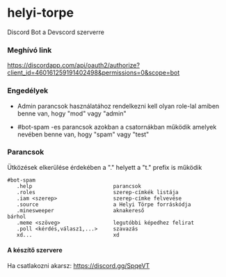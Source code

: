 # helyi-torpe
Discord Bot a Devscord szerverre

### Meghívó link

https://discordapp.com/api/oauth2/authorize?client_id=460161259191402498&permissions=0&scope=bot

### Engedélyek

* Admin parancsok használatához rendelkezni kell olyan role-lal amiben benne van, hogy "mod" vagy "admin"

* \#bot-spam -es parancsok azokban a csatornákban működik amelyek nevében benne van, hogy "spam" vagy "test"


### Parancsok
Ütközések elkerülése érdekében a "." helyett a "t." prefix is működik

```
#bot-spam
   .help                          parancsok
   .roles                         szerep-címkék listája
   .iam <szerep>                  szerep-címke felvevése
   .source                        a Helyi Törpe forráskódja
   .minesweeper                   aknakereső
bárhol
   .meme <szöveg>                 legutóbbi képedhez felirat
   .poll <kérdés,válasz1,...>     szavazás
   xd...                          xd
```

#### A készítő szervere

Ha csatlakozni akarsz: https://discord.gg/SpqeVT
